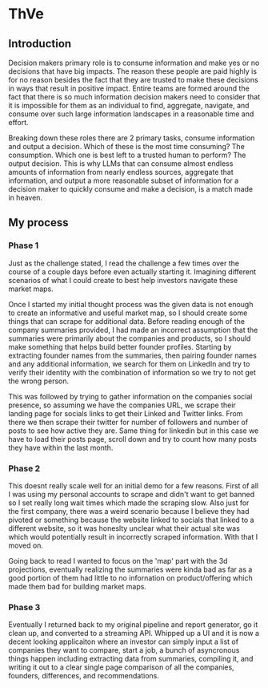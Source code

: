# ThVe

## Introduction

Decision makers primary role is to consume information and make yes or no decisions that have big impacts.  The reason these people are paid highly is for no reason besides the fact that they are trusted to make these decisions in ways that result in positive impact.  Entire teams are formed around the fact that there is so much information decision makers need to consider that it is impossible for them as an individual to find, aggregate, navigate, and consume over such large information landscapes in a reasonable time and effort.

Breaking down these roles there are 2 primary tasks, consume information and output a decision.  Which of these is the most time consuming? The consumption.  Which one is best left to a trusted human to perform?  The output decision.  This is why LLMs that can consume almost endless amounts of information from nearly endless sources, aggregate that information, and output a more reasonable subset of information for a decision maker to quickly consume and make a decision, is a match made in heaven.


## My process

### Phase 1

Just as the challenge stated, I read the challenge a few times over the course of a couple days before even actually starting it.  Imagining different scenarios of what I could create to best help investors navigate these market maps.  

Once I started my initial thought process was the given data is not enough to create an informative and useful market map, so I should create some things that can scrape for additional data.  Before reading enough of the company summaries provided, I had made an incorrect assumption that the summaries were primarily about the companies and products, so I should make something that helps build better founder profiles.  Starting by extracting founder names from the summaries, then pairing founder names and any additional information, we search for them on LinkedIn and try to verify their identity with the combination of information so we try to not get the wrong person.  

This was followed by trying to gather information on the companies social presence, so assuming we have the companies URL, we scrape their landing page for socials links to get their Linked and Twitter links.  From there we then scrape their twitter for number of followers and number of posts to see how active they are.  Same thing for linkedin but in this case we have to load their posts page, scroll down and try to count how many posts they have within the last month.

### Phase 2

This doesnt really scale well for an initial demo for a few reasons. First of all I was using my personal accounts to scrape and didn't want to get banned so I set really long wait times which made the scraping slow.  Also just for the first company, there was a weird scenario because I believe they had pivoted or something because the website linked to socials that linked to a different website, so it was honeslty unclear what their actual site was which would potentially result in incorrectly scraped information.  With that I moved on.

Going back to read I wanted to focus on the 'map' part with the 3d projections, eventually realizing the summaries were kinda bad as far as a good portion of them had little to no infornation on product/offering which made them bad for building market maps.  

### Phase 3

Eventually I returned back to my original pipeline and report generator, go it clean up, and converted to a streaming API.  Whipped up a UI and it is now a decent looking applicaiton where an investor can simply input a list of companies they want to compare, start a job, a bunch of asyncronous things happen including extracting data from summaries, compiling it, and writing it out to a clear single page comparison of all the companies, founders, differences, and recommendations.